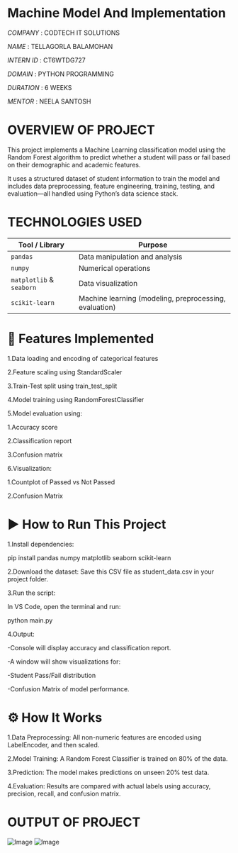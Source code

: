 # Machine Model And Implementation    

*COMPANY* : CODTECH IT SOLUTIONS

*NAME* : TELLAGORLA BALAMOHAN

*INTERN ID* : CT6WTDG727

*DOMAIN* : PYTHON PROGRAMMING

*DURATION* : 6 WEEKS

*MENTOR* : NEELA SANTOSH

# OVERVIEW OF PROJECT
This project implements a Machine Learning classification model using the Random Forest algorithm to predict whether a student will pass or fail based on their demographic and academic features.

It uses a structured dataset of student information to train the model and includes data preprocessing, feature engineering, training, testing, and evaluation—all handled using Python’s data science stack.

# TECHNOLOGIES USED

| Tool / Library           | Purpose                                                |
| ------------------------ | ------------------------------------------------------ |
| `pandas`                 | Data manipulation and analysis                         |
| `numpy`                  | Numerical operations                                   |
| `matplotlib` & `seaborn` | Data visualization                                     |
| `scikit-learn`           | Machine learning (modeling, preprocessing, evaluation) |

# 🌟 Features Implemented
1.Data loading and encoding of categorical features

2.Feature scaling using StandardScaler

3.Train-Test split using train_test_split

4.Model training using RandomForestClassifier

5.Model evaluation using:

   1.Accuracy score

   2.Classification report

   3.Confusion matrix

6.Visualization:

   1.Countplot of Passed vs Not Passed

   2.Confusion Matrix


# ▶️ How to Run This Project
1.Install dependencies:

pip install pandas numpy matplotlib seaborn scikit-learn

2.Download the dataset:
Save this CSV file as student_data.csv in your project folder.

3.Run the script:

In VS Code, open the terminal and run:

  python main.py
  
4.Output:

-Console will display accuracy and classification report.

-A window will show visualizations for:

-Student Pass/Fail distribution

-Confusion Matrix of model performance.

# ⚙️ How It Works
1.Data Preprocessing: All non-numeric features are encoded using LabelEncoder, and then scaled.

2.Model Training: A Random Forest Classifier is trained on 80% of the data.

3.Prediction: The model makes predictions on unseen 20% test data.

4.Evaluation: Results are compared with actual labels using accuracy, precision, recall, and confusion matrix.

# OUTPUT OF PROJECT
![Image](https://github.com/user-attachments/assets/80b27ec8-6bda-4628-a620-3bba1483a437)
![Image](https://github.com/user-attachments/assets/a1c89672-94af-4a37-a147-ef0c1f75e937)
















